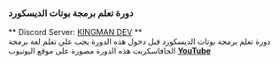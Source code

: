 ### دورة تعلم برمجة بوتات الديسكورد 
** Discord Server: [KINGMAN DEV](https://discord.gg/kingmandev) **
<br>
دورة تعلم برمجة بوتات الديسكورد 
قبل دخول هذه الدورة يجب علي تعلم لغة برمجة الجافاسكربت 
هذه الدورة مصورة على موقع اليوتيوب 
**[YouTube](https://www.youtube.com/channel/UCcSlBVmF1yYY6bCdZiwlOvQ)**
